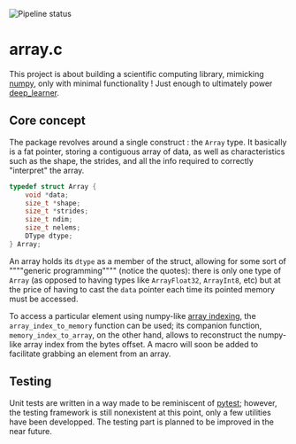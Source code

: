 ![Pipeline status](https://github.com/PaulWassermann/array.c/actions/workflows/github-actions-ci.yaml/badge.svg)

# array.c

This project is about building a scientific computing library, mimicking 
[numpy](https://numpy.org/), only with minimal functionality ! Just enough to 
ultimately power [deep_learner](https://github.com/PaulWassermann/deep-learner).

## Core concept

The package revolves around a single construct : the `Array` type. It 
basically is a fat pointer, storing a contiguous array of data, as well as 
characteristics such as the shape, the strides, and all the info required to
correctly "interpret" the array.

```c
typedef struct Array {
    void *data;
    size_t *shape;
    size_t *strides;
    size_t ndim;
    size_t nelems;
    DType dtype;
} Array;
```

An array holds its `dtype` as a member of the struct, allowing for some sort of
""""generic programming"""" (notice the quotes): there is only one type of 
`Array` (as opposed to having types like `ArrayFloat32`, `ArrayInt8`, etc) but 
at the price of having to cast the `data` pointer each time its pointed memory 
must be accessed.

To access a particular element using numpy-like <u>array indexing</u>, the 
`array_index_to_memory` function can be used; its companion function, 
`memory_index_to_array`, on the other hand, allows to reconstruct the numpy-like
array index from the bytes offset. A macro will soon be added to facilitate 
grabbing an element from an array.

## Testing

Unit tests are written in a way made to be reminiscent of 
[pytest](https://docs.pytest.org/en/stable/); however, the testing framework is
still nonexistent at this point, only a few utilities have been developped.
The testing part is planned to be improved in the near future.
